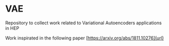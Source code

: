 # VAE
Repository to collect work related to Variational Autoencoders applications in HEP 

Work inspirated in the following paper 
[https://arxiv.org/abs/1811.10276](url)
